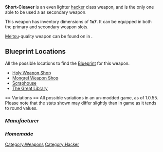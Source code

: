**Short-Cleaver** is an even lighter [hacker](Hackers.md "wikilink") class
weapon, and is the only one able to be used a as secondary weapon.

This weapon has inventory dimensions of **1x7**. It can be equipped in
both the primary and secondary weapon slots.

[Meitou](Meitou.md "wikilink")-quality weapon can be found on [](Head_of_Agriculture.md) in [](Ashland_Dome_I.md).

## Blueprint Locations

All the possible locations to find the
[Blueprint](Blueprints.md "wikilink") for this weapon.

- [Holy Weapon Shop](Holy_Weapon_Shop.md "wikilink")
- [Mongrel Weapon Shop](Mongrel_Weapon_Shop.md "wikilink")
- [Scraphouse](Scraphouse.md "wikilink")
- [The Great Library](The_Great_Library.md "wikilink")


== Variations == All possible variations in an un-modded game, as of
1.0.55. Please note that the stats shown may differ slightly than in
game as it tends to round values.

### *Manufacturer*

### *Homemade*

[Category:Weapons](Category:Weapons "wikilink")
[Category:Hacker](Category:Hacker "wikilink")